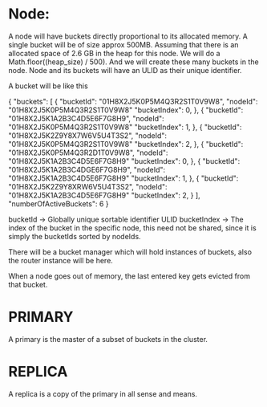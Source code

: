 # Node:
A node will have buckets directly proportional to its allocated memory. A single bucket will be of size approx 500MB. Assuming that there is an allocated space of 2.6 GB in the heap for this node. We will do a Math.floor((heap_size) / 500). And we will create these many buckets in the node. Node and its buckets will have an ULID as their unique identifier.

A bucket will be like this

{
    "buckets": [
        {
            "bucketId": "01H8X2J5K0P5M4Q3R2S1T0V9W8", 
            "nodeId": "01H8X2J5K0P5M4Q3R2S1T0V9W8"
            "bucketIndex": 0,
        },
        {
            "bucketId": "01H8X2J5K1A2B3C4D5E6F7G8H9",
            "nodeId": "01H8X2J5K0P5M4Q3R2S1T0V9W8"
            "bucketIndex": 1,
        },
        {
            "bucketId": "01H8X2J5K2Z9Y8X7W6V5U4T3S2",
            "nodeId": "01H8X2J5K0P5M4Q3R2S1T0V9W8"
            "bucketIndex": 2,
        },
        {
            "bucketId": "01H8X2J5K0P5M4Q3R2D1T0V9W8",
            "nodeId": "01H8X2J5K1A2B3C4D5E6F7G8H9"
            "bucketIndex": 0,
        },
        {
            "bucketId": "01H8X2J5K1A2B3C4DGE6F7G8H9",
            "nodeId": "01H8X2J5K1A2B3C4D5E6F7G8H9"
            "bucketIndex": 1,
        },
        {
            "bucketId": "01H8X2J5K2Z9Y8XRW6V5U4T3S2",
            "nodeId": "01H8X2J5K1A2B3C4D5E6F7G8H9"
            "bucketIndex": 2,
        }
    ],
    "numberOfActiveBuckets": 6
}

bucketId -> Globally unique sortable identifier ULID
bucketIndex -> The index of the bucket in the specific node, this need not be shared, since it is simply the bucketIds sorted by nodeIds.

There will be a bucket manager which will hold instances of buckets, also the router instance will be here.

When a node goes out of memory, the last entered key gets evicted from that bucket.

# PRIMARY
A primary is the master of a subset of buckets in the cluster.

# REPLICA
A replica is a copy of the primary in all sense and means.